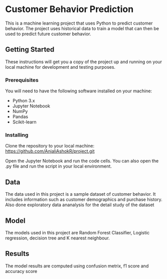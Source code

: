 
# Customer Behavior Prediction

This is a machine learning project that uses Python to predict customer behavior. The project uses historical data to train a model that can then be used to predict future customer behavior.

## Getting Started

These instructions will get you a copy of the project up and running on your local machine for development and testing purposes.

### Prerequisites

You will need to have the following software installed on your machine:
- Python 3.x
- Jupyter Notebook
- NumPy
- Pandas
- Scikit-learn

### Installing

Clone the repository to your local machine: https://github.com/AnjaliAshokR/project.git


Open the Jupyter Notebook and run the code cells. You can also open the .py file and run the script in your local environment.

## Data

The data used in this project is a sample dataset of customer behavior. It includes information such as customer demographics and purchase history. Also done exploratory data ananalysis for the detail study of the dataset

## Model

The models used in this project are Random Forest Classifier, Logistic regression, decision tree and K nearest neighbour.

## Results

The model results are computed using confusion metrix, f1 score and accuracy score


